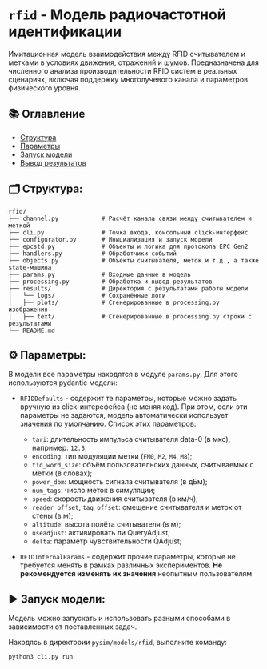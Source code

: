 # `rfid` - Модель радиочастотной идентификации

Имитационная модель взаимодействия между RFID считывателем и метками в условиях движения, отражений и шумов. Предназначена для численного анализа производительности RFID систем в реальных сценариях, включая поддержку многолучевого канала и параметров физического уровня.

## 📚 Оглавление
* [Структура](#🗂️-структура)
* [Параметры](#⚙️-параметры)
* [Запуск модели](#запуск-модели)
* [Вывод результатов](#вывод-результатов)

## 🗂️ Структура:
```
rfid/
├── channel.py            # Расчёт канала связи между считывателем и меткой
├── cli.py                # Точка входа, консольный click-интерфейс
├── configurator.py       # Инициализация и запуск модели
├── epcstd.py             # Объекты и логика для протокола EPC Gen2
├── handlers.py           # Обработчики событий
├── objects.py            # Объекты считывателя, меток и т.д., а также state-машина
├── params.py             # Входные данные в модель
├── processing.py         # Обработка и вывод результатов
├── results/              # Директория с результатами работы модели
│   └── logs/             # Сохранённые логи
│   ├── plots/            # Сгенерированные в processing.py изображения
│   ├── text/             # Сгенерированные в processing.py строки с результатами
└── README.md
```

## ⚙️ Параметры:

В модели все параметры находятся в модуле `params.py`. Для этого используются pydantic модели:

* `RFIDDefaults` - содержит те параметры, которые можно задать вручную из click-интерефейса (не меняя код). При этом, если эти параметры не задаются, модель автоматически использует значения по умолчанию. Список этих параметров:

    - `tari`: длительность импульса считывателя data-0 (в мкс), например: `12.5`;
    - `encoding`: тип модуляции метки (`FM0`, `M2`, `M4`, `M8`);
    - `tid_word_size`: объём пользовательских данных, считываемых с метки (в словах);
    - `power_dbm`: мощность сигнала считывателя (в дБм);
    - `num_tags`: число меток в симуляции;
    - `speed`: скорость движения считывателя (в км/ч);
    - `reader_offset`, `tag_offset`: смещение считывателя и меток от стены (в м);
    - `altitude`: высота полёта считывателя (в м);
    - `useadjust`: активировать ли QueryAdjust;
    - `delta`: параметр чувствительности QAdjust;

* `RFIDInternalParams` - содержит прочие параметры, которые не требуется менять в рамках различных экспериментов. **Не рекомендуется изменять их значения** неопытным пользователям

## ▶️ Запуск модели:
Модель можно запускать и использовать разными способами в зависимости от поставленных задач.

Находясь в директории `pysim/models/rfid`, выполните команду:
```bash
python3 cli.py run
```

